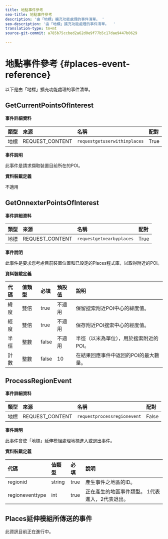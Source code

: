 ```yaml
---
title: 地點事件參考
seo-title: 地點事件參考
description: '由「地標」擴充功能處理的事件清單。 '
seo-description: '由「地標」擴充功能處理的事件清單。  '
translation-type: tm+mt
source-git-commit: a785b75ccbed2a62d0e9f77b5c17dae9447b0629

---
```



# 地點事件參考 {#places-event-reference}

以下是由「地標」擴充功能處理的事件清單。

## GetCurrentPointsOfInterest

**事件詳細資料**

| 類型 | 來源 | 名稱 | 配對 |
| :--- | :--- | :--- | :--- |
| 地標 | REQUEST_CONTENT | `requestgetuserwithinplaces` | True |

**事件說明**

此事件是請求擷取裝置目前所在的POI。

**資料裝載定義**

不適用

## GetOnnexterPointsOfInterest

**事件詳細資料**

| 類型 | 來源 | 名稱 | 配對 |
| :--- | :--- | :--- | :--- |
| 地標 | REQUEST_CONTENT | `requestgetnearbyplaces` | True |

**事件說明**

此事件是要求您考慮目前裝置位置和已設定的Places程式庫，以取得附近的POI。

**資料裝載定義**

| 代碼 | 值類型 | 必填 | 預設值 | 說明 |
| :--- | :--- | :--- | :--- | :--- |
| 緯度 | 雙倍 | true | 不適用 | 保留搜索附近POI中心的緯度值。 |
| 經度 | 雙倍 | true | 不適用 | 保存附近POI搜索中心的經度值。 |
| 半徑 | 整數 | false | 不適用 | 半徑（以米為單位），用於搜索附近的POI。 |
| 計數 | 整數 | false | 10 | 在結果回應事件中返回的POI的最大數量。 |

## ProcessRegionEvent

**事件詳細資料**

| 類型 | 來源 | 名稱 | 配對 |
| :--- | :--- | :--- | :--- |
| 地標 | REQUEST_CONTENT | `requestprocessregionevent` | False |

**事件說明**

此事件會使「地標」延伸模組處理地標進入或退出事件。

**資料裝載定義**

| 代碼 | 值類型 | 必填 | 說明 |
| :--- | :--- | :--- | :--- |
| regionid | string | true | 產生事件之地區的ID。 |
| regioneventtype | int | true | 正在產生的地區事件類型。 1代表進入，2代表退出。 |

## Places延伸模組所傳送的事件

此資訊目前正在進行中。

